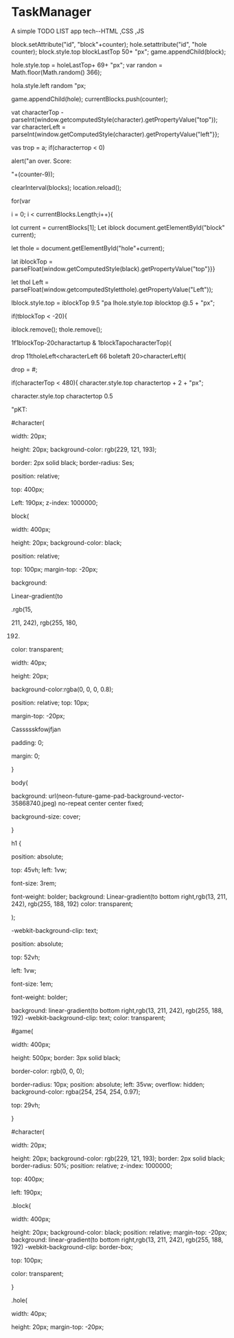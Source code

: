 # TaskManager
A simple TODO LIST app
tech--HTML ,CSS ,JS

block.setAttribute("id", "block"+counter); hole.setattribute("id", "hole counter); block.style.top blockLastTop 50+ "px"; game.appendChild(block);

hole.style.top = holeLastTop+ 69+ "px"; var randon = Math.floor(Math.random() 366);

hola.style.left random "px;

game.appendChild(hole); currentBlocks.push(counter);

vat characterTop - parseInt(window.getcomputedStyle(character).getPropertyValue("top")); var characterLeft = parseInt(window.getComputedStyle(character).getPropertyValue("left"}};

vas trop = a; if(characterтop < 0)

alert("an over. Score:

"+(counter-9));

clearInterval(blocks); location.reload();


for(var

i = 0; i < currentBlocks.Length;i++){

lot current = currentBlocks[1]; Let iblock document.getElementById("block" current);

let thole = document.getElementById("hole"+current);

lat iblockTop = parseFloat(window.getComputedStyle(black).getPropertyValue("top"}}}

let thol Left = parseFloat(window.getcomputedStyletthole).getPropertyValue("Left"));

Iblock.style.top = iblockTop 9.5 "pa Ihole.style.top iblocktop @.5 + "px";

if(tblockTop < -20){

iblock.remove(); thole.remove();

1f1blockTop-20charactartup & 1blockTapocharacterTop){

drop 11tholeLeft<characterLeft 66 boletaft 20>characterLeft)(

drop = #;

if(characterTop < 480){ character.style.top charactertop + 2 + "px";

character.style.top charactertop 0.5

"pKT:




#character(

width: 20px;

height: 20px; background-color: rgb(229, 121, 193);

border: 2px solid black; border-radius: Ses;

position: relative;

top: 400px;

Left: 190px; z-index: 1000000;

block(

width: 400px;

height: 20px; background-color: black;

position: relative;

top: 100px; margin-top: -20px;

background:

Linear-gradient(to

.rgb(15,

211, 242), rgb(255, 180,

192)

color: transparent;

width: 40px;

height: 20px;

background-color:rgba(0, 0, 0, 0.8);

position: relative; top: 10px;

margin-top: -20px;





Cassssskfowjfjan




padding: 0;

margin: 0;

}

body(

background: url(neon-future-game-pad-background-vector-35868740.jpeg) no-repeat center center fixed;

background-size: cover;

}

h1 {

position: absolute;

top: 45vh; left: 1vw;

font-size: 3rem;

font-weight: bolder; background: Linear-gradient(to bottom right,rgb(13, 211, 242), rgb(255, 188, 192) color: transparent;

);

-webkit-background-clip: text;

position: absolute;

top: 52vh;

left: 1vw;

font-size: 1em;

font-weight: bolder;

background: linear-gradient(to bottom right,rgb(13, 211, 242), rgb(255, 188, 192) -webkit-background-clip: text; color: transparent;

#game(

width: 400px;

height: 500px; border: 3px solid black;

border-color: rgb(0, 0, 0);

border-radius: 10px; position: absolute; left: 35vw; overflow: hidden; background-color: rgba(254, 254, 254, 0.97);

top: 29vh;

}



#character(

width: 20px;

height: 20px; background-color: rgb(229, 121, 193); border: 2px solid black; border-radius: 50%; position: relative; z-index: 1000000;

top: 400px;

left: 190px;

.block{

width: 400px;

height: 20px; background-color: black; position: relative; margin-top: -20px; background: linear-gradient(to bottom right,rgb(13, 211, 242), rgb(255, 188, 192) -webkit-background-clip: border-box;

top: 100px;

color: transparent;

}

.hole(

width: 40px;

height: 20px; margin-top: -20px;




